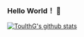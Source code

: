 ### Hello World！ 👋


[![ToulthG's github stats](https://github-readme-stats.vercel.app/api?username=ToulthG&show_icons=true&theme=radical)](https://github.com/anuraghazra/github-readme-stats)

<!--
**ToulthG/ToulthG** is a ✨ _special_ ✨ repository because its `README.md` (this file) appears on your GitHub profile.
Here are some ideas to get you started:
- 🔭 I’m currently working on ...
- 🌱 I’m currently learning ...
- 👯 I’m looking to collaborate on ...
- 🤔 I’m looking for help with ...
- 💬 Ask me about ...
- 📫 How to reach me: ...
- 😄 Pronouns: ...
- ⚡ Fun fact: ...
-->
